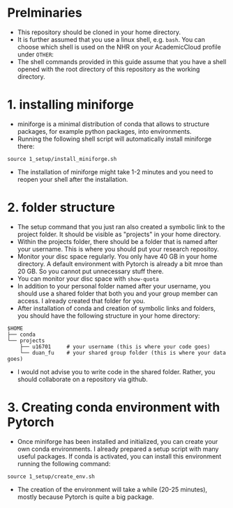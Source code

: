 # Prelminaries
* This repository should be cloned in your home directory.
* It is further assumed that you use a linux shell, e.g. ``bash``. You can choose which shell is used on the NHR on your AcademicCloud profile under ``OTHER``:
* The shell commands provided in this guide assume that you have a shell opened with the root directory of this repository as the working directory.

# 1. installing miniforge

* miniforge is a minimal distribution of conda that allows to structure packages, for example python packages, into environments.
* Running the following shell script will automatically install miniforge there:
```
source 1_setup/install_miniforge.sh
```
* The installation of miniforge might take 1-2 minutes and you need to reopen your shell after the installation.

# 2. folder structure
* The setup command that you just ran also created a symbolic link to the project folder. It should be visible as "projects" in your home directory.
* Within the projects folder, there should be a folder that is named after your username. This is where you should put your research repositoy.
* Monitor your disc space regularly. You only have 40 GB in your home directory. A default environment with Pytorch is already a bit mroe than 20 GB. So you cannot put unnecessary stuff there.
* You can monitor your disc space with `show-quota`
* In addition to your personal folder named after your username, you should use a shared folder that both you and your group member can access. I already created that folder for you.
* After installation of conda and creation of symbolic links and folders, you should have the following structure in your home directory:
```
$HOME
├── conda     
└── projects
    ├── u16701     # your username (this is where your code goes)                 
    └── duan_fu    # your shared group folder (this is where your data goes)
```
* I would not advise you to write code in the shared folder. Rather, you should collaborate on a repository via github.
# 3. Creating conda environment with Pytorch
* Once miniforge has been installed and initialized, you can create your own conda environments. I already prepared a setup script with many useful packages. If conda is activated, you can install this environment running the following command:
```
source 1_setup/create_env.sh
```
* The creation of the environment will take a while (20-25 minutes), mostly because Pytorch is quite a big package.

